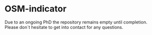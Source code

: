 # OSM-indicator
Due to an ongoing PhD the repository remains empty until completion. Please don´t hesitate to get into contact for any questions. 
